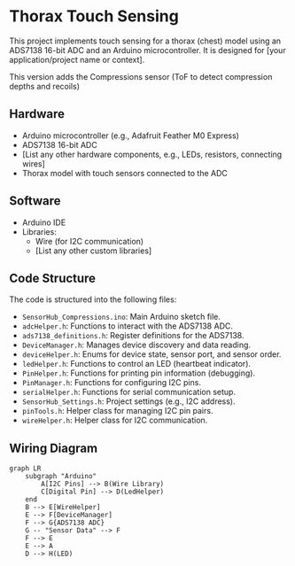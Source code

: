 # Thorax Touch Sensing

This project implements touch sensing for a thorax (chest) model using an ADS7138 16-bit ADC and an Arduino microcontroller. It is designed for [your application/project name or context].

This version adds the Compressions sensor (ToF to detect compression depths and recoils)

## Hardware

*   Arduino microcontroller (e.g., Adafruit Feather M0 Express)
*   ADS7138 16-bit ADC
*   [List any other hardware components, e.g., LEDs, resistors, connecting wires]
*   Thorax model with touch sensors connected to the ADC

## Software

*   Arduino IDE
*   Libraries:
    *   Wire (for I2C communication)
    *   [List any other custom libraries]

## Code Structure

The code is structured into the following files:

*   `SensorHub_Compressions.ino`: Main Arduino sketch file.
*   `adcHelper.h`: Functions to interact with the ADS7138 ADC.
*   `ads7138_definitions.h`: Register definitions for the ADS7138.
*   `DeviceManager.h`: Manages device discovery and data reading.
*   `deviceHelper.h`: Enums for device state, sensor port, and sensor order.
*   `ledHelper.h`: Functions to control an LED (heartbeat indicator).
*   `PinHelper.h`: Functions for printing pin information (debugging).
*   `PinManager.h`: Functions for configuring I2C pins.
*   `serialHelper.h`: Functions for serial communication setup.
*   `SensorHub_Settings.h`: Project settings (e.g., I2C address).
*   `pinTools.h`: Helper class for managing I2C pin pairs.
*   `wireHelper.h`: Helper class for I2C communication.

## Wiring Diagram

```mermaid
graph LR
    subgraph "Arduino"
        A[I2C Pins] --> B(Wire Library)
        C[Digital Pin] --> D(LedHelper)
    end
    B --> E[WireHelper]
    E --> F[DeviceManager]
    F --> G{ADS7138 ADC}
    G -- "Sensor Data" --> F
    F --> E
    E --> A
    D --> H(LED)
